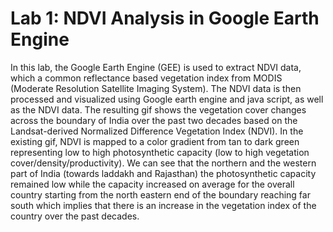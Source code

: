 # Lab 1: NDVI Analysis in Google Earth Engine

In this lab, the Google Earth Engine (GEE) is used to extract NDVI data, which a common reflectance based vegetation index from MODIS (Moderate Resolution Satellite Imaging System). The NDVI data is then processed and visualized using Google earth engine and java script, as well as the NDVI data. The resulting gif shows the vegetation cover changes across the boundary of India over the past two decades based on the Landsat-derived Normalized Difference Vegetation Index (NDVI). In the existing gif, NDVI is mapped to a color gradient from tan to dark green representing low to high photosynthetic capacity (low to high vegetation cover/density/productivity). We can see that the northern and the western part of India (towards laddakh and Rajasthan) the photosynthetic capacity remained low while the capacity increased on average for the overall country starting from the north eastern end of the boundary reaching far south which implies that there is an increase in the vegetation index of the country over the past decades.
